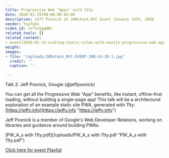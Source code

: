```yaml
---
title: Progressive Web "Apps" with 11ty
date: 2020-01-15T00:00:00-05:00
description: Jeff Posnick at JAMstack.NYC Event January 14th, 2020
vendor: YouTube
video_id: JvT2uSgqW0c
related_tools: []
related_content:
- event/2020-01-14-scaling-static-sites-with-nextjs-progressive-web-apps-with-11ty.md
weight: 
images:
- file: "/uploads/JAMstack_NYC-EVENT-JAN-14-20-1.jpg"
  credit: ''
  caption: ''

---
```

Talk 2: Jeff Posnick, Google (@jeffposnick)  
  
You can get all the Progressive Web "App" benefits, like instant, offline-first loading, without building a single-page app! This talk will be a architectural exploration of an example static site PWA, generated with 11ty: [https://jeffy.info](https://jeffy.info "https://jeffy.info")  
  
Jeff Posnick is a member of Google's Web Developer Relations, working on libraries and guidance around building PWAs.

[PW_A_s with 11ty.pdf](/uploads/PW_A_s with 11ty.pdf "PW_A_s with 11ty.pdf")

[Click here for event Playlist](https://www.youtube.com/playlist?list=PLHSBYD3ClyvMyktm5VhxwVruTiw2QOcHO "JAMstack on Youtube")